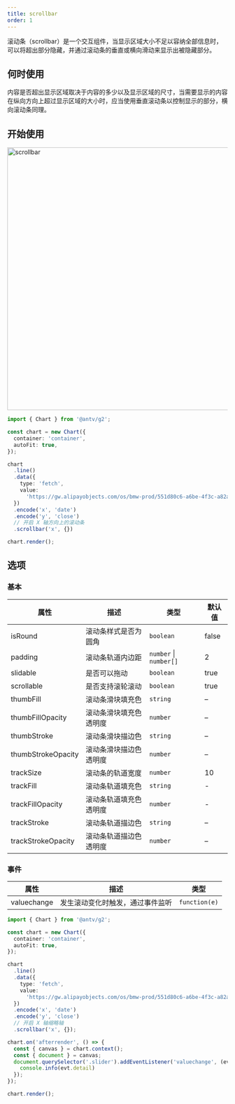 ```yaml
---
title: scrollbar
order: 1
---
```


滚动条（scrollbar）是一个交互组件，当显示区域大小不足以容纳全部信息时，可以将超出部分隐藏，并通过滚动条的垂直或横向滑动来显示出被隐藏部分。

## 何时使用

内容是否超出显示区域取决于内容的多少以及显示区域的尺寸，当需要显示的内容在纵向方向上超过显示区域的大小时，应当使用垂直滚动条以控制显示的部分，横向滚动条同理。

## 开始使用

<img alt="scrollbar" src="https://mdn.alipayobjects.com/huamei_qa8qxu/afts/img/A*ompnRpW0vycAAAAAAAAAAAAADmJ7AQ/original" width="600" />

```ts
import { Chart } from '@antv/g2';

const chart = new Chart({
  container: 'container',
  autoFit: true,
});

chart
  .line()
  .data({
    type: 'fetch',
    value:
      'https://gw.alipayobjects.com/os/bmw-prod/551d80c6-a6be-4f3c-a82a-abd739e12977.csv',
  })
  .encode('x', 'date')
  .encode('y', 'close')
  // 开启 X 轴方向上的滚动条
  .scrollbar('x', {})

chart.render();
```

## 选项

### 基本

| 属性               | 描述                   | 类型                   | 默认值 |
| ------------------ | ---------------------- | ---------------------- | ------ |
| isRound            | 滚动条样式是否为圆角   | `boolean`              | false  |
| padding            | 滚动条轨道内边距       | `number` \| `number[]` | 2      |
| slidable           | 是否可以拖动           | `boolean`              | true   |
| scrollable         | 是否支持滚轮滚动       | `boolean`              | true   |
| thumbFill          | 滚动条滑块填充色       | `string`               | –      |
| thumbFillOpacity   | 滚动条滑块填充色透明度 | `number`               | –      |
| thumbStroke        | 滚动条滑块描边色       | `string`               | –      |
| thumbStrokeOpacity | 滚动条滑块描边色透明度 | `number`               | –      |
| trackSize          | 滚动条的轨道宽度       | `number`               | 10     |
| trackFill          | 滚动条轨道填充色       | `string`               | -      |
| trackFillOpacity   | 滚动条轨道填充色透明度 | `number`               | -      |
| trackStroke        | 滚动条轨道描边色       | `string`               | –      |
| trackStrokeOpacity | 滚动条轨道描边色透明度 | `number`               | –      |

### 事件

| 属性        | 描述                             | 类型          |
| ----------- | -------------------------------- | ------------- |
| valuechange | 发生滚动变化时触发，通过事件监听 | `function(e)` |

```ts
import { Chart } from '@antv/g2';

const chart = new Chart({
  container: 'container',
  autoFit: true,
});

chart
  .line()
  .data({
    type: 'fetch',
    value:
      'https://gw.alipayobjects.com/os/bmw-prod/551d80c6-a6be-4f3c-a82a-abd739e12977.csv',
  })
  .encode('x', 'date')
  .encode('y', 'close')
  // 开启 X 轴缩略轴
  .scrollbar('x', {});

chart.on('afterrender', () => {
  const { canvas } = chart.context();
  const { document } = canvas;
  document.querySelector('.slider').addEventListener('valuechange', (evt) => {
    console.info(evt.detail)
  });
});

chart.render();
```
